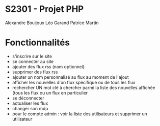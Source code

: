 # S2301 - Projet PHP

Alexandre Bouijoux
Léo Garand
Patrice Martin

# Fonctionnalités
- s'inscrire sur le site
- se connecter au site
- ajouter des flux rss (nom optionnel)
- supprimer des flux rss
- ajouter un nom personnalisé au flux au moment de l'ajout
- afficher les nouvelles d'un flux spécifique ou de tous les flux
- rechercher UN mot clé à chercher parmi la liste des nouvelles affichée (tous les flux ou un flux en particulier
- se déconnecter
- actualiser les flux
- changer son mdp
- pour le compte admin : voir la liste des utilisateurs et supprimer un utilisateur
